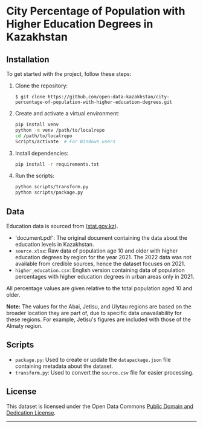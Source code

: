 # City Percentage of Population with Higher Education Degrees in Kazakhstan

## Installation

To get started with the project, follow these steps:

1. Clone the repository:
    ```shell
    $ git clone https://github.com/open-data-kazakhstan/city-percentage-of-population-with-higher-education-degrees.git
    ```

2. Create and activate a virtual environment:
    ```bash
    pip install venv
    python -m venv /path/to/localrepo
    cd /path/to/localrepo
    Scripts/activate  # For Windows users
    ```

3. Install dependencies:
    ```bash
    pip install -r requirements.txt
    ```

4. Run the scripts:
    ```bash
    python scripts/transform.py
    python scripts/package.py
    ```

## Data

Education data is sourced from ([stat.gov.kz](https://stat.gov.kz/upload/iblock/3a8/7c99zhdr5fpt1htbcd1migx7aqgazend/%D0%9E%D0%B1%D1%80%D0%B0%D0%B7%D0%BE%D0%B2%D0%B0%D0%BD%D0%B8%D0%B5.pdf)).

- 'document.pdf': The original document containing the data about the education levels in Kazakhstan.
- `source.xlsx`: Raw data of population age 10 and older with higher education degrees by region for the year 2021. The 2022 data was not available from credible sources, hence the dataset focuses on 2021.
- `higher_education.csv`: English version containing data of population percentages with higher education degrees in urban areas only in 2021.

All percentage values are given relative to the total population aged 10 and older.

**Note:** The values for the Abai, Jetisu, and Ulytau regions are based on the broader location they are part of, due to specific data unavailability for these regions. For example, Jetisu's figures are included with those of the Almaty region.

## Scripts

- `package.py`: Used to create or update the `datapackage.json` file containing metadata about the dataset.
- `transform.py`: Used to convert the `source.csv` file for easier processing.

## License

This dataset is licensed under the Open Data Commons [Public Domain and Dedication License](https://www.opendatacommons.org/licenses/pddl/1-0/ "‌").

---